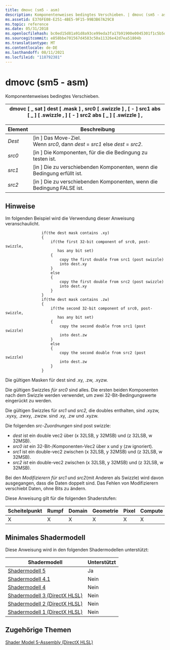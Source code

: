 ```yaml
---
title: dmovc (sm5 - asm)
description: Komponentenweises bedingtes Verschieben. | dmovc (sm5 - asm)
ms.assetid: E376FE08-E251-4BE5-9F15-99B3B67A29C8
ms.topic: reference
ms.date: 05/31/2018
ms.openlocfilehash: bc0ed15d81a91d8a93ce99eda3fa17b91900e0045301f1c5b5d1f56e4448954a
ms.sourcegitcommit: e858bbe701567d4583c50a11326e42d7ea51804b
ms.translationtype: MT
ms.contentlocale: de-DE
ms.lasthandoff: 08/11/2021
ms.locfileid: "118792381"
---
```

# <a name="dmovc-sm5---asm"></a>dmovc (sm5 - asm)

Komponentenweises bedingtes Verschieben.



| dmovc \[ \_ sat \] dest \[ .mask \] , src0 \[ .swizzle \] , \[ - \] src1 abs \[ \_ \] \[ .swizzle , \] \[ - \] src2 abs \[ \_ \] \[ .swizzle \] , |
|-----------------------------------------------------------------------------------------------------------------|



 



| Element                                                            | Beschreibung                                                                                              |
|-----------------------------------------------------------------|----------------------------------------------------------------------------------------------------------|
| <span id="dest"></span><span id="DEST"></span>*Dest*<br/> | \[in \] Das Move-Ziel.<br/> Wenn *src0*, dann *dest*  =  *src1* else *dest*  =  *src2*.<br/> |
| <span id="src0"></span><span id="SRC0"></span>*src0*<br/> | \[in \] Die Komponenten, für die die Bedingung zu testen ist.<br/>                                          |
| <span id="src1"></span><span id="SRC1"></span>*src1*<br/> | \[in \] Die zu verschiebenden Komponenten, wenn die Bedingung erfüllt ist.<br/>                                       |
| <span id="src2"></span><span id="SRC2"></span>*src2*<br/> | \[in \] Die zu verschiebenden Komponenten, wenn die Bedingung FALSE ist.<br/>                                      |



 

## <a name="remarks"></a>Hinweise

Im folgenden Beispiel wird die Verwendung dieser Anweisung veranschaulicht.

``` syntax
                if(the dest mask contains .xy)
                {
                    if(the first 32-bit component of src0, post-swizzle, 
                       has any bit set)
                    {
                        copy the first double from src1 (post swizzle)
                        into dest.xy
                    }
                    else
                    {
                        copy the first double from src2 (post swizzle)
                        into dest.xy
                    }
                }
                if(the dest mask contains .zw)
                {
                    if(the second 32-bit component of src0, post-swizzle, 
                       has any bit set)
                    {
                        copy the second double from src1 (post swizzle)
                        into dest.zw
                    }
                    else
                    {
                        copy the second double from src2 (post swizzle)
                        into dest.zw
                    }
                }
```

Die gültigen Masken für dest sind .xy, .zw, .xyzw.

Die gültigen Swizzles *für src0* sind alles. Die ersten beiden Komponenten nach dem Swizzle werden verwendet, um zwei 32-Bit-Bedingungswerte eingerückt zu werden.

Die gültigen Swizzles für *src1* und *src2,* die doubles enthalten, sind .xyzw, .xyxy, .zwxy, .zwzw. sind .xy, .zw und .xyzw.

Die folgenden *src-Zuordnungen* sind post swizzle:

-   *dest* ist ein double vec2 über (x 32LSB, y 32MSB) und (z 32LSB, w 32MSB).
-   *src0 ist* ein 32-Bit-/Komponenten-Vec2 über x und y (zw ignoriert).
-   *src1* ist ein double-vec2 zwischen (x 32LSB, y 32MSB) und (z 32LSB, w 32MSB).
-   *src2 ist* ein double-vec2 zwischen (x 32LSB, y 32MSB) und (z 32LSB, w 32MSB).

Bei den *Modifizierern für src1* und *src2*(mit Anderen als Swizzle) wird davon ausgegangen, dass die Daten doppelt sind. Das Fehlen von Modifizierern verschiebt Daten, ohne Bits zu ändern.

Diese Anweisung gilt für die folgenden Shaderstufen:



| Scheitelpunkt | Rumpf | Domain | Geometrie | Pixel | Compute |
|--------|------|--------|----------|-------|---------|
| X      | X    | X      | X        | X     | X       |



 

## <a name="minimum-shader-model"></a>Minimales Shadermodell

Diese Anweisung wird in den folgenden Shadermodellen unterstützt:



| Shadermodell                                              | Unterstützt |
|-----------------------------------------------------------|-----------|
| [Shadermodell 5](d3d11-graphics-reference-sm5.md)        | Ja       |
| [Shadermodell 4.1](dx-graphics-hlsl-sm4.md)              | Nein        |
| [Shadermodell 4](dx-graphics-hlsl-sm4.md)                | Nein        |
| [Shadermodell 3 (DirectX HLSL)](dx-graphics-hlsl-sm3.md) | Nein        |
| [Shadermodell 2 (DirectX HLSL)](dx-graphics-hlsl-sm2.md) | Nein        |
| [Shadermodell 1 (DirectX HLSL)](dx-graphics-hlsl-sm1.md) | Nein        |



 

## <a name="related-topics"></a>Zugehörige Themen

<dl> <dt>

[Shader Model 5-Assembly (DirectX HLSL)](shader-model-5-assembly--directx-hlsl-.md)
</dt> </dl>

 

 





